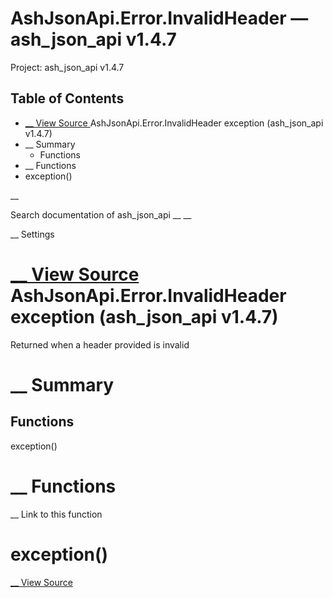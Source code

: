# AshJsonApi.Error.InvalidHeader — ash_json_api v1.4.7

Project: ash_json_api v1.4.7

## Table of Contents

- [ __ View Source ](external_link) AshJsonApi.Error.InvalidHeader exception (ash_json_api v1.4.7)
- __ Summary
  - Functions
- __ Functions
- exception()

__

Search documentation of ash_json_api __ __

__ Settings

#  [ __ View Source ](external_link) AshJsonApi.Error.InvalidHeader exception (ash_json_api v1.4.7)

Returned when a header provided is invalid

#  __ Summary

##  Functions

exception()

#  __ Functions

__ Link to this function

# exception()

[ __ View Source ](external_link)
